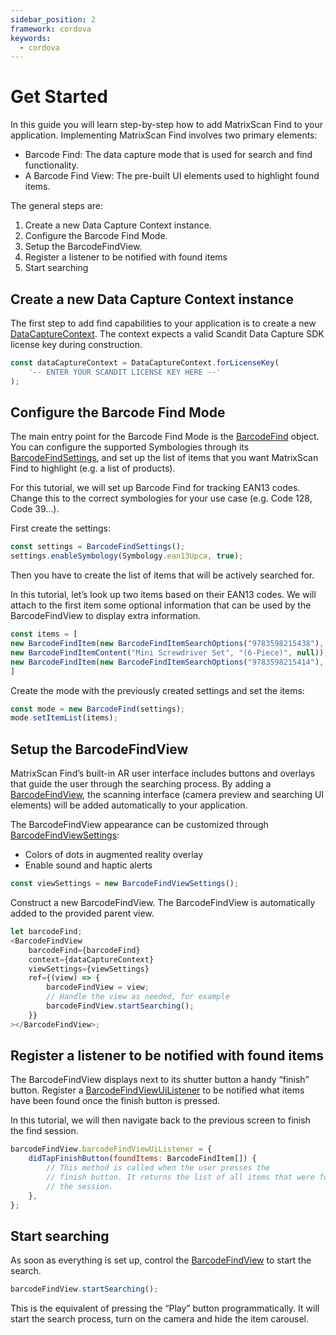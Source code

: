 ```yaml
---
sidebar_position: 2
framework: cordova
keywords:
  - cordova
---
```


# Get Started

In this guide you will learn step-by-step how to add MatrixScan Find to your application. Implementing MatrixScan Find involves two primary elements:

- Barcode Find: The data capture mode that is used for search and find functionality.
- A Barcode Find View: The pre-built UI elements used to highlight found items.

The general steps are:

1. Create a new Data Capture Context instance.
2. Configure the Barcode Find Mode.
3. Setup the BarcodeFindView.
4. Register a listener to be notified with found items
5. Start searching

## Create a new Data Capture Context instance

The first step to add find capabilities to your application is to create a new [DataCaptureContext](https://docs.scandit.com/data-capture-sdk/cordova/core/api/data-capture-context.html#class-scandit.datacapture.core.DataCaptureContext). The context expects a valid Scandit Data Capture SDK license key during construction.

```js
const dataCaptureContext = DataCaptureContext.forLicenseKey(
	'-- ENTER YOUR SCANDIT LICENSE KEY HERE --'
);
```

## Configure the Barcode Find Mode

The main entry point for the Barcode Find Mode is the [BarcodeFind](https://docs.scandit.com/data-capture-sdk/cordova/barcode-capture/api/barcode-find.html#class-scandit.datacapture.barcode.find.BarcodeFind) object. You can configure the supported Symbologies through its [BarcodeFindSettings](https://docs.scandit.com/data-capture-sdk/cordova/barcode-capture/api/barcode-find-settings.html#class-scandit.datacapture.barcode.find.BarcodeFindSettings), and set up the list of items that you want MatrixScan Find to highlight (e.g. a list of products).

For this tutorial, we will set up Barcode Find for tracking EAN13 codes. Change this to the correct symbologies for your use case (e.g. Code 128, Code 39…).

First create the settings:

```js
const settings = BarcodeFindSettings();
settings.enableSymbology(Symbology.ean13Upca, true);
```

Then you have to create the list of items that will be actively searched for.

In this tutorial, let’s look up two items based on their EAN13 codes. We will attach to the first item some optional information that can be used by the BarcodeFindView to display extra information.

```js
const items = [
new BarcodeFindItem(new BarcodeFindItemSearchOptions("9783598215438"),
new BarcodeFindItemContent("Mini Screwdriver Set", "(6-Piece)", null)),
new BarcodeFindItem(new BarcodeFindItemSearchOptions("9783598215414"), null) // Item information is optional, used for display only
]
```

Create the mode with the previously created settings and set the items:

```js
const mode = new BarcodeFind(settings);
mode.setItemList(items);
```

## Setup the BarcodeFindView

MatrixScan Find’s built-in AR user interface includes buttons and overlays that guide the user through the searching process. By adding a [BarcodeFindView](https://docs.scandit.com/data-capture-sdk/cordova/barcode-capture/api/ui/barcode-find-view.html#class-scandit.datacapture.barcode.find.ui.BarcodeFindView), the scanning interface (camera preview and searching UI elements) will be added automatically to your application.

The BarcodeFindView appearance can be customized through [BarcodeFindViewSettings](https://docs.scandit.com/data-capture-sdk/cordova/barcode-capture/api/ui/barcode-find-view-settings.html#class-scandit.datacapture.barcode.find.ui.BarcodeFindViewSettings):

- Colors of dots in augmented reality overlay
- Enable sound and haptic alerts

```js
const viewSettings = new BarcodeFindViewSettings();
```

Construct a new BarcodeFindView. The BarcodeFindView is automatically added to the provided parent view.

```js
let barcodeFind;
<BarcodeFindView
	barcodeFind={barcodeFind}
	context={dataCaptureContext}
	viewSettings={viewSettings}
	ref={(view) => {
		barcodeFindView = view;
		// Handle the view as needed, for example
		barcodeFindView.startSearching();
	}}
></BarcodeFindView>;
```

## Register a listener to be notified with found items

The BarcodeFindView displays next to its shutter button a handy “finish” button. Register a [BarcodeFindViewUiListener](https://docs.scandit.com/data-capture-sdk/cordova/barcode-capture/api/ui/barcode-find-view.html#interface-scandit.datacapture.barcode.find.ui.IBarcodeFindViewUiListener) to be notified what items have been found once the finish button is pressed.

In this tutorial, we will then navigate back to the previous screen to finish the find session.

```js
barcodeFindView.barcodeFindViewUiListener = {
	didTapFinishButton(foundItems: BarcodeFindItem[]) {
		// This method is called when the user presses the
		// finish button. It returns the list of all items that were found during
		// the session.
	},
};
```

## Start searching

As soon as everything is set up, control the [BarcodeFindView](https://docs.scandit.com/data-capture-sdk/cordova/barcode-capture/api/ui/barcode-find-view.html#class-scandit.datacapture.barcode.find.ui.BarcodeFindView) to start the search.

```js
barcodeFindView.startSearching();
```

This is the equivalent of pressing the “Play” button programmatically. It will start the search process, turn on the camera and hide the item carousel.
